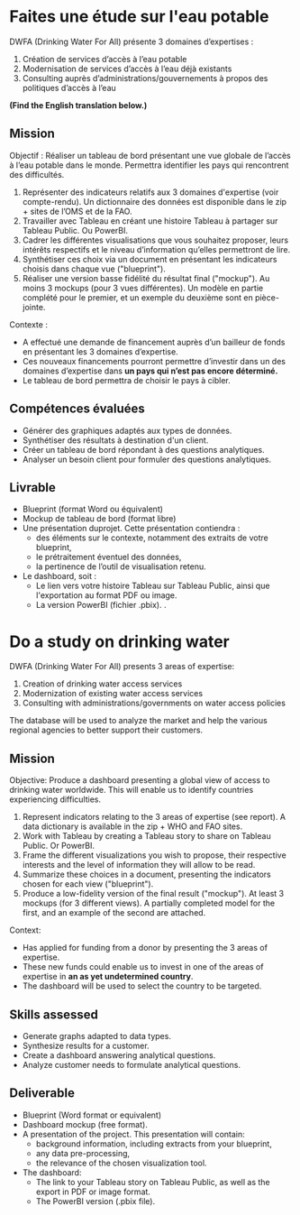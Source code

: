 # Faites une étude sur l'eau potable

DWFA (Drinking Water For All) présente 3 domaines d’expertises :

1. Création de services d’accès à l’eau potable
2. Modernisation de services d’accès à l’eau déjà existants
3. Consulting auprès d’administrations/gouvernements à propos des politiques d’accès à l’eau

**(Find the English translation below.)**

## Mission

Objectif : Réaliser un tableau de bord présentant une vue globale de l’accès à l’eau potable dans le monde. Permettra identifier les pays qui rencontrent des difficultés.

1. Représenter des indicateurs relatifs aux 3 domaines d'expertise (voir compte-rendu). Un dictionnaire des données est disponible dans le zip + sites de l’OMS et de la FAO.
2. Travailler avec Tableau en créant une histoire Tableau à partager sur Tableau Public. Ou PowerBI.
3. Cadrer les différentes visualisations que vous souhaitez proposer, leurs intérêts respectifs et le niveau d’information qu’elles permettront de lire.
4. Synthétiser ces choix via un document en présentant les indicateurs choisis dans chaque vue ("blueprint").
5. Réaliser une version basse fidélité du résultat final ("mockup"). Au moins 3 mockups (pour 3 vues différentes). Un modèle en partie complété pour le premier, et un exemple du deuxième sont en pièce-jointe.

Contexte :
* A effectué une demande de financement auprès d’un bailleur de fonds en présentant les 3 domaines d’expertise.
* Ces nouveaux financements pourront permettre d’investir dans un des domaines d’expertise dans **un pays qui n’est pas encore déterminé.**
* Le tableau de bord permettra de choisir le pays à cibler.

## Compétences évaluées

* Générer des graphiques adaptés aux types de données.
* Synthétiser des résultats à destination d'un client.
* Créer un tableau de bord répondant à des questions analytiques.
* Analyser un besoin client pour formuler des questions analytiques.

## Livrable

* Blueprint (format Word ou équivalent)
* Mockup de tableau de bord (format libre)
* Une présentation duprojet. Cette présentation contiendra :
    - des éléments sur le contexte, notamment des extraits de votre blueprint,
    - le prétraitement éventuel des données,
    - la pertinence de l’outil de visualisation retenu.
* Le dashboard, soit :
    - Le lien vers votre histoire Tableau sur Tableau Public, ainsi que l'exportation au format PDF ou image.
    - La version PowerBI (fichier .pbix).
.

# Do a study on drinking water

DWFA (Drinking Water For All) presents 3 areas of expertise:

1. Creation of drinking water access services
2. Modernization of existing water access services
3. Consulting with administrations/governments on water access policies

The database will be used to analyze the market and help the various regional agencies to better support their customers.

## Mission

Objective: Produce a dashboard presenting a global view of access to drinking water worldwide. This will enable us to identify countries experiencing difficulties.

1. Represent indicators relating to the 3 areas of expertise (see report). A data dictionary is available in the zip + WHO and FAO sites.
2. Work with Tableau by creating a Tableau story to share on Tableau Public. Or PowerBI.
3. Frame the different visualizations you wish to propose, their respective interests and the level of information they will allow to be read.
4. Summarize these choices in a document, presenting the indicators chosen for each view ("blueprint").
5. Produce a low-fidelity version of the final result ("mockup"). At least 3 mockups (for 3 different views). A partially completed model for the first, and an example of the second are attached.

Context:
* Has applied for funding from a donor by presenting the 3 areas of expertise.
* These new funds could enable us to invest in one of the areas of expertise in **an as yet undetermined country**.
* The dashboard will be used to select the country to be targeted.
  
## Skills assessed

* Generate graphs adapted to data types.
* Synthesize results for a customer.
* Create a dashboard answering analytical questions.
* Analyze customer needs to formulate analytical questions.
  
## Deliverable

* Blueprint (Word format or equivalent)
* Dashboard mockup (free format).
* A presentation of the project. This presentation will contain:
    - background information, including extracts from your blueprint,
    - any data pre-processing,
    - the relevance of the chosen visualization tool.
* The dashboard:
    - The link to your Tableau story on Tableau Public, as well as the export in PDF or image format.
    - The PowerBI version (.pbix file).
